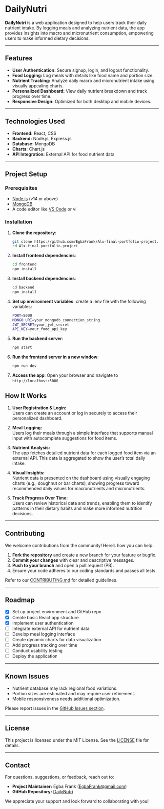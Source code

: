 # DailyNutri

**DailyNutri** is a web application designed to help users track their daily nutrient intake. By logging meals and analyzing nutrient data, the app provides insights into macro and micronutrient consumption, empowering users to make informed dietary decisions.

---

## Features

- **User Authentication:** Secure signup, login, and logout functionality.
- **Food Logging:** Log meals with details like food name and portion size.
- **Nutrient Tracking:** Analyze daily macro and micronutrient intake using visually appealing charts.
- **Personalized Dashboard:** View daily nutrient breakdown and track progress over time.
- **Responsive Design:** Optimized for both desktop and mobile devices.

---

## Technologies Used

- **Frontend:** React, CSS
- **Backend:** Node.js, Express.js
- **Database:** MongoDB
- **Charts:** Chart.js
- **API Integration:** External API for food nutrient data

---

## Project Setup

### Prerequisites
- [Node.js](https://nodejs.org/en/) (v14 or above)
- [MongoDB](https://www.mongodb.com/)
- A code editor like [VS Code](https://code.visualstudio.com/) or vi

### Installation

1. **Clone the repository**:
   ```bash
   git clone https://github.com/EgbaFrank/Alx-final-portfolio-project.git
   cd Alx-final-portfolio-project
   ```

2. **Install frontend dependencies**:
   ```bash
   cd frontend
   npm install
   ```

3. **Install backend dependencies**:
   ```bash
   cd backend
   npm install
   ```

4. **Set up environment variables**:
   create a .env file with the following variables:
   ```bash
   PORT=5000
   MONGO_URI=your_mongodb_connection_string
   JWT_SECRET=your_jwt_secret
   API_KEY=your_food_api_key
   ```

5. **Run the backend server**:
   ```bash
   npm start
   ```

6. **Run the frontend server in a new window**:
   ```bash
   npm run dev
   ```

7. **Access the app**:
   Open your browser and navigate to `http://localhost:5000`.

## How It Works

1. **User Registration & Login:**  
   Users can create an account or log in securely to access their personalized dashboard.  

2. **Meal Logging:**  
   Users log their meals through a simple interface that supports manual input with autocomplete suggestions for food items.  

3. **Nutrient Analysis:**  
   The app fetches detailed nutrient data for each logged food item via an external API. This data is aggregated to show the user’s total daily intake.  

4. **Visual Insights:**  
   Nutrient data is presented on the dashboard using visually engaging charts (e.g., doughnut or bar charts), showing progress toward recommended daily values for macronutrients and micronutrients.  

5. **Track Progress Over Time:**  
   Users can review historical data and trends, enabling them to identify patterns in their dietary habits and make more informed nutrition decisions.  

---

## Contributing  

We welcome contributions from the community! Here’s how you can help:  

1. **Fork the repository** and create a new branch for your feature or bugfix.  
2. **Commit your changes** with clear and descriptive messages.  
3. **Push to your branch** and open a pull request (PR).  
4. Ensure your code adheres to our coding standards and passes all tests.  

Refer to our [CONTRIBUTING.md](CONTRIBUTING.md) for detailed guidelines.  

---

## Roadmap  

- [x] Set up project environment and GitHub repo  
- [x] Create basic React app structure  
- [x] Implement user authentication  
- [ ] Integrate external API for nutrient data  
- [ ] Develop meal logging interface  
- [ ] Create dynamic charts for data visualization  
- [ ] Add progress tracking over time  
- [ ] Conduct usability testing  
- [ ] Deploy the application  

---

## Known Issues  

- Nutrient database may lack regional food variations.  
- Portion sizes are estimated and may require user refinement.  
- Mobile responsiveness needs additional optimization.  

Please report issues in the [GitHub Issues section](https://github.com/EgbaFrank/DailyNutri/issues).  

---

## License  

This project is licensed under the MIT License. See the [LICENSE](LICENSE) file for details.  

---

## Contact  

For questions, suggestions, or feedback, reach out to:  

- **Project Maintainer:** Egba Frank (EgbaFrank@gmail.com)  
- **GitHub Repository:** [DailyNutri](https://github.com/EgbaFrank/DailyNutri)  

We appreciate your support and look forward to collaborating with you!  
